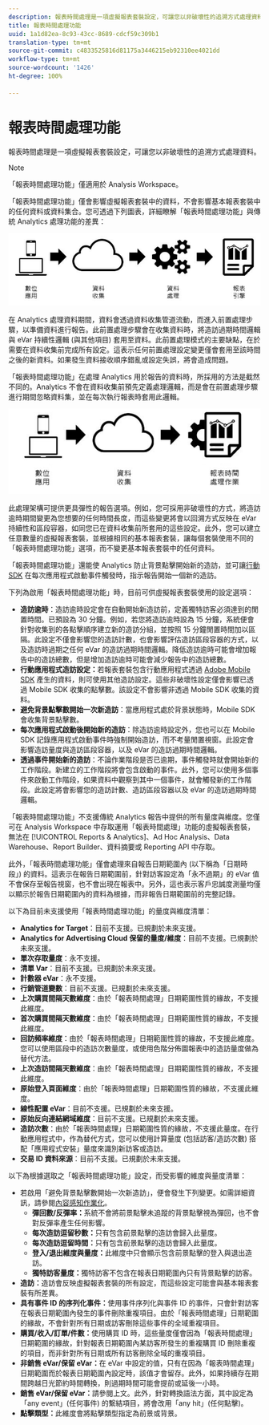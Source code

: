 ```yaml
---
description: 報表時間處理是一項虛擬報表套裝設定，可讓您以非破壞性的追溯方式處理資料。
title: 報表時間處理功能
uuid: 1a1d82ea-8c93-43cc-8689-cdcf59c309b1
translation-type: tm+mt
source-git-commit: c4833525816d81175a3446215eb92310ee4021dd
workflow-type: tm+mt
source-wordcount: '1426'
ht-degree: 100%

---
```



# 報表時間處理功能

報表時間處理是一項虛擬報表套裝設定，可讓您以非破壞性的追溯方式處理資料。

>[!NOTE]
>
> 「報表時間處理功能」僅適用於 Analysis Workspace。

「報表時間處理功能」僅會影響虛擬報表套裝中的資料，不會影響基本報表套裝中的任何資料或資料集合。您可透過下列圖表，詳細瞭解「報表時間處理功能」與傳統 Analytics 處理功能的差異：

![Google1](assets/google1.jpg)

在 Analytics 處理資料期間，資料會透過資料收集管道流動，而進入前置處理步驟，以準備資料進行報告。此前置處理步驟會在收集資料時，將造訪過期時間邏輯與 eVar 持續性邏輯 (與其他項目) 套用至資料。此前置處理模式的主要缺點，在於需要在資料收集前完成所有設定。這表示任何前置處理設定變更僅會套用至該時間之後的新資料。如果發生資料接收順序錯亂或設定失誤，將會造成問題。

「報表時間處理功能」在處理 Analytics 用於報告的資料時，所採用的方法是截然不同的。Analytics 不會在資料收集前預先定義處理邏輯，而是會在前置處理步驟進行期間忽略資料集，並在每次執行報表時套用此邏輯。

![Google2](assets/google2.jpg)

此處理架構可提供更具彈性的報告選項。例如，您可採用非破壞性的方式，將造訪逾時期間變更為您想要的任何時間長度，而這些變更將會以回溯方式反映在 eVar 持續性和區段容器，如同您已在資料收集前所套用的這些設定。此外，您可以建立任意數量的虛擬報表套裝，並根據相同的基本報表套裝，讓每個套裝使用不同的「報表時間處理功能」選項，而不變更基本報表套裝中的任何資料。

「報表時間處理功能」還能使 Analytics 防止背景點擊開始新的造訪，並可讓[行動 SDK](https://marketing.adobe.com/developer/get-started/mobile/c-measuring-mobile-applications) 在每次應用程式啟動事件觸發時，指示報告開始一個新的造訪。

下列為啟用「報表時間處理功能」時，目前可供虛擬報表套裝使用的設定選項：

* **造訪逾時**：造訪逾時設定會在自動開始新造訪前，定義獨特訪客必須達到的閒置時間。已預設為 30 分鐘。例如，若您將造訪逾時設為 15 分鐘，系統便會針對收集到的各點擊順序建立新的造訪分組，並按照 15 分鐘閒置時間加以區隔。此設定不僅會影響您的造訪計數，也會影響評估造訪區段容器的方式，以及造訪時過期之任何 eVar 的造訪過期時間邏輯。降低造訪逾時可能會增加報告中的造訪總數，但是增加造訪逾時可能會減少報告中的造訪總數。
* **行動應用程式造訪設定：**&#x200B;若報表套裝包含行動應用程式透過 [Adobe Mobile SDK](https://www.adobe.io/apis/cloudplatform/mobile.html) 產生的資料，則可使用其他造訪設定。這些非破壞性設定僅會影響已透過 Mobile SDK 收集的點擊數。該設定不會影響非透過 Mobile SDK 收集的資料。
* **避免背景點擊數開始一次新造訪**：當應用程式處於背景狀態時，Mobile SDK 會收集背景點擊數。
* **每次應用程式啟動後開始新的造訪**：除造訪逾時設定外，您也可以在 Mobile SDK 記錄應用程式啟動事件時強制開始造訪，而不考量閒置視窗。此設定會影響造訪量度與造訪區段容器，以及 eVar 的造訪過期時間邏輯。
* **透過事件開始新的造訪**：不論作業階段是否已逾期，事件觸發時就會開始新的工作階段。新建立的工作階段將會包含啟動的事件。此外，您可以使用多個事件來啟動工作階段，如果資料中觀察到其中一個事件，就會觸發新的工作階段。此設定將會影響您的造訪計數、造訪區段容器以及 eVar 的造訪過期時間邏輯。

「報表時間處理功能」不支援傳統 Analytics 報告中提供的所有量度與維度。您僅可在 Analysis Workspace 中存取運用「報表時間處理」功能的虛擬報表套裝，無法在 [!UICONTROL Reports &amp; Analytics]、Ad Hoc Analysis、Data Warehouse、Report Builder、資料摘要或 Reporting API 中存取。

此外，「報表時間處理功能」僅會處理來自報告日期範圍內 (以下稱為「日期時段」) 的資料。這表示在報告日期範圍前，針對訪客設定為「永不過期」的 eVar 值不會保存至報告視窗，也不會出現在報表中。另外，這也表示客戶忠誠度測量均僅以顯示於報告日期範圍內的資料為根據，而非報告日期範圍前的完整記錄。

以下為目前未支援使用「報表時間處理功能」的量度與維度清單：

* **Analytics for Target**：目前不支援。已規劃於未來支援。
* **Analytics for Advertising Cloud 保留的量度/維度**：目前不支援。已規劃於未來支援。
* **單次存取量度**：永不支援。
* **清單 Var**：目前不支援。已規劃於未來支援。
* **計數器 eVar**：永不支援。
* **行銷管道變數**：目前不支援。已規劃於未來支援。
* **上次購買間隔天數維度**：由於「報表時間處理」日期範圍性質的緣故，不支援此維度。
* **首次購買間隔天數維度**：由於「報表時間處理」日期範圍性質的緣故，不支援此維度。
* **回訪頻率維度**：由於「報表時間處理」日期範圍性質的緣故，不支援此維度。您可以使用區段中的造訪次數量度，或使用色階分佈圖報表中的造訪量度做為替代方法。
* **上次造訪間隔天數維度**：由於「報表時間處理」日期範圍性質的緣故，不支援此維度。
* **原始登入頁面維度**：由於「報表時間處理」日期範圍性質的緣故，不支援此維度。
* **線性配置 eVar**：目前不支援。已規劃於未來支援。
* **原始反向連結網域維度**：目前不支援。已規劃於未來支援。
* **造訪次數**：由於「報表時間處理」日期範圍性質的緣故，不支援此量度。在行動應用程式中，作為替代方式，您可以使用計算量度 (包括訪客/造訪次數) 搭配「應用程式安裝」量度來識別新訪客或造訪。
* **交易 ID 資料來源**：目前不支援。已規劃於未來支援。

以下為根據選取之「報表時間處理功能」設定，而受影響的維度與量度清單：

* 若啟用「避免背景點擊數開始一次新造訪」，便會發生下列變更。如需詳細資訊，請參閱[內容感知作業化](vrs-mobile-visit-processing.md)。
   * **彈回數/反彈率：**&#x200B;系統不會將前景點擊未追蹤的背景點擊視為彈回，也不會對反彈率產生任何影響。
   * **每次造訪逗留秒數：**&#x200B;只有包含前景點擊的造訪會歸入此量度。
   * **每次造訪逗留時間：**&#x200B;只有包含前景點擊的造訪會歸入此量度。
   * **登入/退出維度與量度：**&#x200B;此維度中只會顯示包含前景點擊的登入與退出造訪。
   * **獨特訪客量度：**&#x200B;獨特訪客不包含在報表日期範圍內只有背景點擊的訪客。
* **造訪：**&#x200B;造訪會反映虛擬報表套裝的所有設定，而這些設定可能會與基本報表套裝有所差異。
* **具有事件 ID 的序列化事件：**&#x200B;使用事件序列化與事件 ID 的事件，只會針對訪客在報表日期範圍內發生的事件刪除重複項目。由於「報表時間處理」日期範圍的緣故，不會針對所有日期或訪客刪除這些事件的全域重複項目。
* **購買/收入/訂單/件數：**&#x200B;使用購買 ID 時，這些量度僅會因為「報表時間處理」日期範圍的緣故，針對報表日期範圍內某訪客所發生的重複購買 ID 刪除重複的項目，而非針對所有日期或所有訪客刪除全域的重複項目。
* **非銷售 eVar/保留 eVar：**&#x200B;在 eVar 中設定的值，只有在因為「報表時間處理」日期範圍而於報表日期範圍內設定時，該值才會留存。此外，如果持續存在期間跨越日光節約時間轉換，則過期時間可能會提前或延後一小時。
* **銷售 eVar/保留 eVar：**&#x200B;請參閱上文。此外，針對轉換語法方面，其中設定為「any event」(任何事件) 的繫結項目，將會改用「any hit」(任何點擊)。
* **點擊類型：**&#x200B;此維度會將點擊類型指定為前景或背景。
